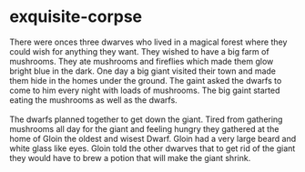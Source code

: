 # exquisite-corpse

There were onces three dwarves who lived in a magical forest where they could wish for anything they want. They wished to have a big farm of mushrooms.
They ate mushrooms and fireflies which made them glow bright blue in the dark.
One day a big giant visited their town and made them hide in the homes under the ground.
The gaint asked the dwarfs to come to him every night with loads of mushrooms.
The big gaint started eating the mushrooms as well as the dwarfs.<br><br>
The dwarfs planned together to get down the giant.
Tired from gathering mushrooms all day for the giant and feeling hungry they gathered
at the home of Gloin the oldest and wisest Dwarf. Gloin had a very large beard and white glass like
eyes. Gloin told the other dwarves that to get rid of the giant they would have to brew a potion that will make 
the giant shrink.
